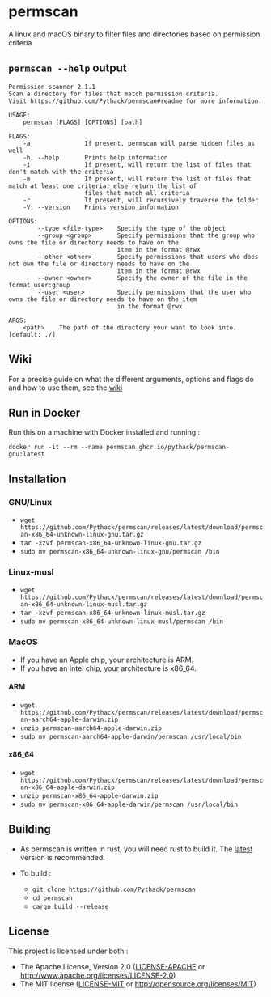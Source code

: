 # permscan

A linux and macOS binary to filter files and directories based on permission criteria

## `permscan --help` output

```
Permission scanner 2.1.1
Scan a directory for files that match permission criteria.
Visit https://github.com/Pythack/permscan#readme for more information.

USAGE:
    permscan [FLAGS] [OPTIONS] [path]

FLAGS:
    -a               If present, permscan will parse hidden files as well
    -h, --help       Prints help information
    -i               If present, will return the list of files that don't match with the criteria
    -m               If present, will return the list of files that match at least one criteria, else return the list of
                     files that match all criteria
    -r               If present, will recursively traverse the folder
    -V, --version    Prints version information

OPTIONS:
        --type <file-type>    Specify the type of the object
        --group <group>       Specify permissions that the group who owns the file or directory needs to have on the
                              item in the format @rwx
        --other <other>       Specify permissions that users who does not own the file or directory needs to have on the
                              item in the format @rwx
        --owner <owner>       Specify the owner of the file in the format user:group
        --user <user>         Specify permissions that the user who owns the file or directory needs to have on the item
                              in the format @rwx

ARGS:
    <path>    The path of the directory your want to look into. [default: ./]
```

## Wiki

For a precise guide on what the different arguments, options and flags do and how to use them, see the [wiki](https://github.com/Pythack/permscan/wiki)

## Run in Docker

Run this on a machine with Docker installed and running :

```console
docker run -it --rm --name permscan ghcr.io/pythack/permscan-gnu:latest
```

## Installation

### GNU/Linux

* `wget https://github.com/Pythack/permscan/releases/latest/download/permscan-x86_64-unknown-linux-gnu.tar.gz`
* `tar -xzvf permscan-x86_64-unknown-linux-gnu.tar.gz`
* `sudo mv permscan-x86_64-unknown-linux-gnu/permscan /bin`

### Linux-musl

* `wget https://github.com/Pythack/permscan/releases/latest/download/permscan-x86_64-unknown-linux-musl.tar.gz`
* `tar -xzvf permscan-x86_64-unknown-linux-musl.tar.gz`
* `sudo mv permscan-x86_64-unknown-linux-musl/permscan /bin`

### MacOS

* If you have an Apple chip, your architecture is ARM.
* If you have an Intel chip, your architecture is x86_64.

#### ARM

* `wget https://github.com/Pythack/permscan/releases/latest/download/permscan-aarch64-apple-darwin.zip`
* `unzip permscan-aarch64-apple-darwin.zip`
* `sudo mv permscan-aarch64-apple-darwin/permscan /usr/local/bin`

#### x86_64

* `wget https://github.com/Pythack/permscan/releases/latest/download/permscan-x86_64-apple-darwin.zip`
* `unzip permscan-x86_64-apple-darwin.zip`
* `sudo mv permscan-x86_64-apple-darwin/permscan /usr/local/bin`

## Building

* As permscan is written in rust, you will need rust to build it. The
  [latest](https://www.rust-lang.org/tools/install) version is recommended.

* To build :

  * `git clone https://github.com/Pythack/permscan`
  * `cd permscan`
  * `cargo build --release`

## License

This project is licensed under both :

* The Apache License, Version 2.0 ([LICENSE-APACHE](LICENSE-APACHE) or <http://www.apache.org/licenses/LICENSE-2.0>)
* The MIT license ([LICENSE-MIT](LICENSE-MIT) or
  <http://opensource.org/licenses/MIT>)
